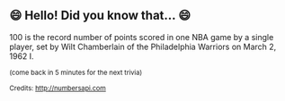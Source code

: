 ## :smile: Hello! Did you know that... :smile:
100 is the record number of points scored in one NBA game by a single player, set by Wilt Chamberlain of the Philadelphia Warriors on March 2, 1962 I.

<sup>(come back in 5 minutes for the next trivia)</sup>


<sup>Credits: http://numbersapi.com</sup>
